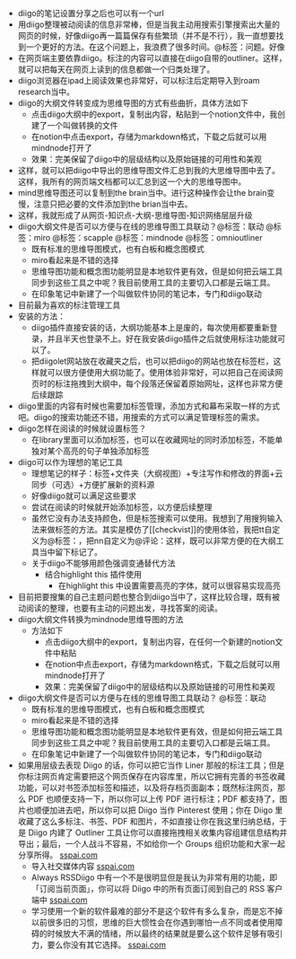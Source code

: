 - diigo的笔记设置分享之后也可以有一个url
- 用diigo整理被动阅读的信息非常棒，但是当我主动用搜索引擎搜索出大量的网页的时候，好像diigo再一篇篇保存有些繁琐（并不是不行），我一直想要找到一个更好的方法。在这个问题上，我浪费了很多时间。@标签：问题。好像
- 在网页端主要依靠diigo。标注的内容可以直接在diigo自带的outliner。这样，就可以把每天在网页上读到的信息都做一个归类处理了。
- diigo浏览器在ipad上阅读效果也非常好，可以标注后定期导入到roam research当中。
- diigo的大纲文件转变成为思维导图的方式有些曲折，具体方法如下
    - 点击diigo大纲中的export，复制出内容，粘贴到一个notion文件中，我创建了一个叫做转换的文件
    - 在notion中点击export，存储为markdown格式，下载之后就可以用mindnode打开了
    - 效果：完美保留了diigo中的层级结构以及原始链接的可用性和美观
- 这样，就可以把diigo中导出的思维导图文件汇总到我的大思维导图中去了。这样，我所有的网页端文档都可以汇总到这一个大的思维导图中。
- mind思维导图还可以复制到the brain当中。进行这种操作会让the brain变慢，注意只把必要的文件添加到the brian当中去。
- 这样，我就形成了从网页-知识点-大纲-思维导图-知识网络层层升级
- diigo大纲文件是否可以方便与在线的思维导图工具联动？@标签：联动 @标签：miro @标签：scapple @标签：mindnode @标签：omnioutliner
    - 既有标准的思维导图模式，也有白板和概念图模式
    - miro看起来是不错的选择
    - 思维导图功能和概念图功能明显是本地软件更有效，但是如何把云端工具同步到这些工具之中呢？我目前使用工具的主要切入口都是云端工具。
    - 在印象笔记中新建了一个叫做软件协同的笔记本，专门和diigo联动
- 目前最为喜欢的标注管理工具
- 安装的方法：
    - diigo插件直接安装的话，大纲功能基本上是废的，每次使用都要重新登录，并且半天也登录不上。好在我安装diigo插件之后就使用标注功能就可以了。
    - 把diigolet网站放在收藏夹之后，也可以把diigo的网站也放在标签栏，这样就可以很方便使用大纲功能了。使用体验非常好，可以把自己在阅读网页时的标注拖拽到大纲中，每个段落还保留着原始网址，这样也非常方便后续跟踪
- diigo里面的内容有时候也需要加标签管理，添加方式和幕布采取一样的方式吧。diigo的搜索功能还不错，用搜索的方式可以满足管理标签的需求。
- diigo怎样在阅读的时候就设置标签？
    - 在library里面可以添加标签，也可以在收藏网址的同时添加标签，不能单独对某个高亮的句子单独添加标签
- diigo可以作为理想的笔记工具
    - 理想笔记的样子：标签+文件夹（大纲视图）+专注写作和修改的界面+云同步（可选）+方便扩展新的资料源
    - 好像diigo就可以满足这些要求
    - 尝试在阅读的时候就开始添加标签，以方便后续整理
    - 虽然它没有办法支持颜色，但是标签搜索可以使用。我想到了用搜狗输入法来做标签的方法。其实是模仿了[[checkvist]]的使用体验，我把tt自定义为@标签：，把nn自定义为@评论：这样，既可以非常方便的在大纲工具当中留下标记了。
    - 关于diigo不能够用颜色强调变通替代方法
        - 结合highlight this 插件使用
            - 在highlight this 中设置需要高亮的字体，就可以很容易实现高亮
- 目前把要搜集的自己主题问题也整合到diigo当中了，这样比较合理，既有被动阅读的整理，也要有主动的问题出发，寻找答案的阅读。
- diigo大纲文件转换为mindnode思维导图的方法
    - 方法如下
        - 点击diigo大纲中的export，复制出内容，在任何一个新建的notion文件中粘贴
        - 在notion中点击export，存储为markdown格式，下载之后就可以用mindnode打开了
        - 效果：完美保留了diigo中的层级结构以及原始链接的可用性和美观
- diigo大纲文件是否可以方便与在线的思维导图工具联动？ @标签：联动
    - 既有标准的思维导图模式，也有白板和概念图模式
    - miro看起来是不错的选择
    - 思维导图功能和概念图功能明显是本地软件更有效，但是如何把云端工具同步到这些工具之中呢？我目前使用工具的主要切入口都是云端工具。
    - 在印象笔记中新建了一个叫做软件协同的笔记本，专门和diigo联动
- 如果用层级去表现 Diigo 的话，你可以把它当作 Liner 那般的标注工具；但是你标注网页肯定需要把这个网页保存在内容库里，所以它拥有完善的书签收藏功能，可以对书签添加标签和描述，以及将存档页面副本；既然标注网页，那么 PDF 也顺便支持一下，所以你可以上传 PDF 进行标注；PDF 都支持了，图片也顺便加进去吧，所以你可以把 Diigo 当作 Pinterest 使用；你在 Diigo 里收藏了这么多标注、书签、PDF 和图片，不如直接让你在我这里归纳总结，于是 Diigo 内建了 Outliner 工具让你可以直接拖拽相关收集内容组建信息结构并导出；最后，一个人战斗不容易，不如给你一个 Groups 组织功能和大家一起分享所得。 [sspai.com](https://sspai.com/post/52289)
    - 导入社交媒体内容 [sspai.com](https://sspai.com/post/52289)
    - Always RSSDiigo 中有一个不是很明显但是我认为非常有用的功能，即「订阅当前页面」，你可以将 Diigo 中的所有页面订阅到自己的 RSS 客户端中 [sspai.com](https://sspai.com/post/52289)
    - 学习使用一个新的软件最难的部分不是这个软件有多么复杂，而是忘不掉以前很多旧的习惯，思维的巨大惯性会在你遇到哪怕一点不同或者使用障碍的时候放大不满的情绪，所以最终的结果就是要么这个软件足够有吸引力，要么你没有其它选择。 [sspai.com](https://sspai.com/post/52289)
